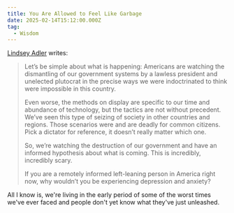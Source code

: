 ```yaml
---
title: You Are Allowed to Feel Like Garbage
date: 2025-02-14T15:12:00.000Z
tag:
  - Wisdom
---
```

[Lindsey Adler](https://lindseyadler.substack.com/p/youre-allowed-to-feel-like-garbage) writes:

> Let’s be simple about what is happening: Americans are watching the dismantling of our government systems by a lawless president and unelected plutocrat in the precise ways we were indoctrinated to think were impossible in this country.
>
> Even worse, the methods on display are specific to our time and abundance of technology, but the tactics are not without precedent. We’ve seen this type of seizing of society in other countries and regions. Those scenarios were and are deadly for common citizens. Pick a dictator for reference, it doesn’t really matter which one.
>
> So, we’re watching the destruction of our government and have an informed hypothesis about what is coming. This is incredibly, incredibly scary.
>
> If you are a remotely informed left-leaning person in America right now, why wouldn’t you be experiencing depression and anxiety?

All I know is, we're living in the early period of some of the worst times we've ever faced and people don't yet know what they've just unleashed.
